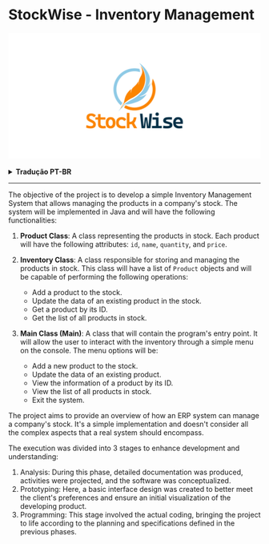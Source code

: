 # StockWise - Inventory Management

<div align="center">

![](img/logo.png)

</div>

<details>
<summary>
<b> Tradução PT-BR </b>
</summary>
<br>

O objetivo do projeto é desenvolver um Sistema de Gestão de Estoque simples, que permita gerenciar os produtos em estoque de uma empresa. O sistema será implementado em Java e terá as seguintes funcionalidades:

1. **Classe Produto**: Uma classe que representará os produtos em estoque. Cada produto terá os seguintes atributos: `id`, `nome`, `quantidade` e `preco`.
2. **Classe Estoque**: Uma classe responsável por armazenar e gerenciar os produtos em estoque. Essa classe terá uma lista de objetos `Produto` e será capaz de realizar as seguintes operações:
    - Adicionar um produto ao estoque.
    - Atualizar os dados de um produto existente no estoque.
    - Obter um produto pelo ID.
    - Obter a lista de todos os produtos no estoque.

3. **Classe Principal (Main)**: Uma classe que conterá o ponto de entrada do programa. Ela permitirá ao usuário interagir com o estoque através de um menu simples no console. As opções do menu serão:
    - Adicionar um novo produto ao estoque.
    - Atualizar os dados de um produto existente.
    - Visualizar as informações de um produto pelo ID.
    - Visualizar a lista de todos os produtos em estoque.
    - Sair do sistema.

O projeto visa oferecer uma visão geral de como um sistema ERP pode gerenciar o estoque de uma empresa. É uma implementação simples e não considera todos os aspectos complexos que um sistema real deve contemplar.

A execução do projeto foi dividida em 3 etapas com o intuito de aprimorar o desenvolvimento e a compreensão do projeto:

1. Análise: Nesta fase, foi produzida a documentação detalhada, projetadas as atividades e idealizado o software a ser desenvolvido.
2. Prototipação: Aqui, foi criado um desenho básico da interface para melhor atender às preferências do cliente e garantir uma visualização inicial do produto em desenvolvimento.
3. Programação: Etapa em que ocorreu a efetiva feitura do código, dando vida ao projeto conforme o planejamento e as especificações definidas nas fases anteriores.

</details>

---

The objective of the project is to develop a simple Inventory Management System that allows managing the products in a company's stock. The system will be implemented in Java and will have the following functionalities:

1. **Product Class**: A class representing the products in stock. Each product will have the following attributes: `id`, `name`, `quantity`, and `price`.

2. **Inventory Class**: A class responsible for storing and managing the products in stock. This class will have a list of `Product` objects and will be capable of performing the following operations:
   - Add a product to the stock.
   - Update the data of an existing product in the stock.
   - Get a product by its ID.
   - Get the list of all products in stock.

3. **Main Class (Main)**: A class that will contain the program's entry point. It will allow the user to interact with the inventory through a simple menu on the console. The menu options will be:
   - Add a new product to the stock.
   - Update the data of an existing product.
   - View the information of a product by its ID.
   - View the list of all products in stock.
   - Exit the system.

The project aims to provide an overview of how an ERP system can manage a company's stock. It's a simple implementation and doesn't consider all the complex aspects that a real system should encompass.

The execution was divided into 3 stages to enhance development and understanding:

1. Analysis: During this phase, detailed documentation was produced, activities were projected, and the software was conceptualized.
2. Prototyping: Here, a basic interface design was created to better meet the client's preferences and ensure an initial visualization of the developing product.
3. Programming: This stage involved the actual coding, bringing the project to life according to the planning and specifications defined in the previous phases.





